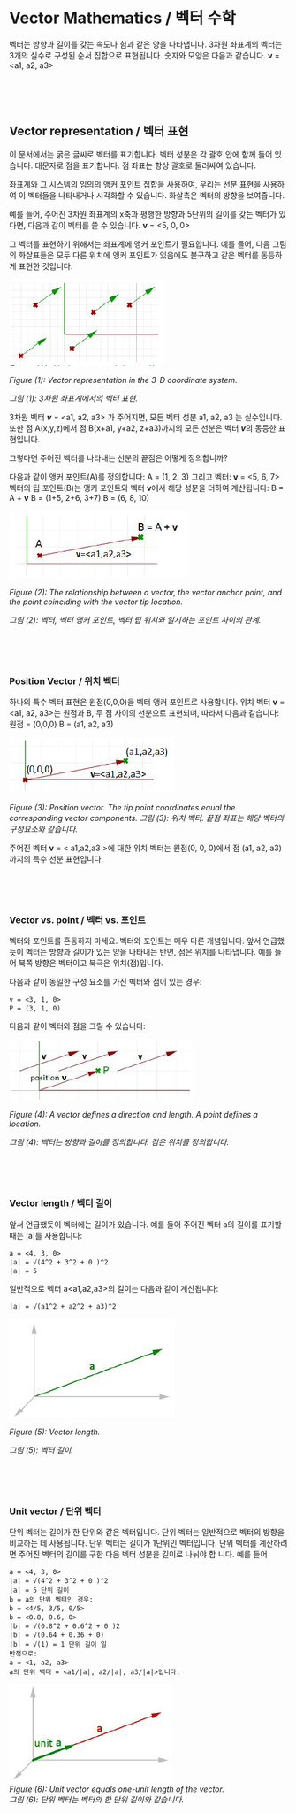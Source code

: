 # Vector Mathematics / 벡터 수학


벡터는 방향과 길이를 갖는 속도나 힘과 같은 양을 나타냅니다. 3차원 좌표계의 벡터는 3개의 실수로 구성된 순서 집합으로 표현됩니다. 숫자와 모양은 다음과 같습니다.
**v** = <a1, a2, a3>

<br>
<br>
<br>

## Vector representation / 벡터 표현

이 문서에서는 굵은 글씨로 벡터를 표기합니다. 벡터 성분은 각 괄호 안에 함께 들어 있습니다. 대문자로 점을 표기합니다. 점 좌표는 항상 괄호로 둘러싸여 있습니다.

좌표계와 그 시스템의 임의의 앵커 포인트 집합을 사용하여, 우리는 선분 표현을 사용하여 이 벡터들을 나타내거나 시각화할 수 있습니다. 화살촉은 벡터의 방향을 보여줍니다.

예를 들어, 주어진 3차원 좌표계의 x축과 평행한 방향과 5단위의 길이를 갖는 벡터가 있다면, 다음과 같이 벡터를 쓸 수 있습니다.
**v** = <5, 0, 0>

그 벡터를 표현하기 위해서는 좌표계에 앵커 포인트가 필요합니다. 예를 들어, 다음 그림의 화살표들은 모두 다른 위치에 앵커 포인트가 있음에도 불구하고 같은 벡터를 동등하게 표현한 것입니다.

![figure1](img\Figure_(1).png)

*Figure (1): Vector representation in the 3-D coordinate system.*

*그림 (1): 3차원 좌표계에서의 벡터 표현.*

3차원 벡터 ***v*** = <a1, a2, a3> 가 주어지면, 모든 벡터 성분 a1, a2, a3 는 실수입니다. 또한 점 A(x,y,z)에서 점 B(x+a1, y+a2, z+a3)까지의 모든 선분은 벡터 ***v***의 동등한 표현입니다.

그렇다면 주어진 벡터를 나타내는 선분의 끝점은 어떻게 정의합니까?

다음과 같이 앵커 포인트(A)를 정의합니다:
A = (1, 2, 3)
그리고 벡터:
**v** = <5, 6, 7>
벡터의 팁 포인트(B)는 앵커 포인트와 벡터 **v**에서 해당 성분을 더하여 계산됩니다:
B = A + **v**
B = (1+5, 2+6, 3+7)
B = (6, 8, 10)

![figure2](img\Figure_(2).png)

*Figure (2): The relationship between a vector, the vector anchor point, and the point coinciding with the vector tip location.*

*그림 (2): 벡터, 벡터 앵커 포인트, 벡터 팁 위치와 일치하는 포인트 사이의 관계.*

<br>
<br>
<br>

### Position Vector / 위치 벡터

하나의 특수 벡터 표현은 원점(0,0,0)을 벡터 앵커 포인트로 사용합니다. 위치 벡터 **v** = <a1, a2, a3>는 원점과 B, 두 점 사이의 선분으로 표현되며, 따라서 다음과 같습니다:
원점 = (0,0,0)
B = (a1, a2, a3)

![figure3](img\Figure_(3).png)

*Figure (3): Position vector. The tip point coordinates equal the corresponding vector components.*
*그림 (3): 위치 벡터. 끝점 좌표는 해당 벡터의 구성요소와 같습니다.*

주어진 벡터 **v** = < a1,a2,a3 >에 대한 위치 벡터는 원점(0, 0, 0)에서 점 (a1, a2, a3)까지의 특수 선분 표현입니다.

<br>
<br>
<br>

### Vector vs. point / 벡터 vs. 포인트

벡터와 포인트를 혼동하지 마세요. 벡터와 포인트는 매우 다른 개념입니다. 앞서 언급했듯이 벡터는 방향과 길이가 있는 양을 나타내는 반면, 점은 위치를 나타냅니다. 예를 들어 북쪽 방향은 벡터이고 북극은 위치(점)입니다.

다음과 같이 동일한 구성 요소를 가진 벡터와 점이 있는 경우:

    v = <3, 1, 0>
    P = (3, 1, 0)

다음과 같이 벡터와 점을 그릴 수 있습니다:

![figure4](img\Figure_(4).png)

*Figure (4): A vector defines a direction and length. A point defines a location.*

*그림 (4): 벡터는 방향과 길이를 정의합니다. 점은 위치를 정의합니다.*

<br>
<br>
<br>

### Vector length / 벡터 길이

앞서 언급했듯이 벡터에는 길이가 있습니다. 예를 들어 주어진 벡터 a의 길이를 표기할 때는 |a|를 사용합니다:

    a = <4, 3, 0>
    |a| = √(4^2 + 3^2 + 0 )^2
    |a| = 5

일반적으로 벡터 a<a1,a2,a3>의 길이는 다음과 같이 계산됩니다:

    |a| = √(a1^2 + a2^2 + a3)^2

![figure5](img\Figure_(5).png)

*Figure (5): Vector length.*

*그림 (5): 벡터 길이.*

<br>
<br>
<br>

### Unit vector / 단위 벡터

단위 벡터는 길이가 한 단위와 같은 벡터입니다. 단위 벡터는 일반적으로 벡터의 방향을 비교하는 데 사용됩니다. 단위 벡터는 길이가 1단위인 벡터입니다. 단위 벡터를 계산하려면 주어진 벡터의 길이를 구한 다음 벡터 성분을 길이로 나눠야 합
니다. 예를 들어

    a = <4, 3, 0>
    |a| = √(4^2 + 3^2 + 0 )^2
    |a| = 5 단위 길이
    b = a의 단위 벡터인 경우:
    b = <4/5, 3/5, 0/5>
    b = <0.8, 0.6, 0>
    |b| = √(0.8^2 + 0.6^2 + 0 )2
    |b| = √(0.64 + 0.36 + 0)
    |b| = √(1) = 1 단위 길이 일
    반적으로:
    a = <1, a2, a3>
    a의 단위 벡터 = <a1/|a|, a2/|a|, a3/|a|>입니다.

![figure6](img\Figure_(6).png) <br>
*Figure (6): Unit vector equals one-unit length of the vector.* <br>
*그림 (6): 단위 벡터는 벡터의 한 단위 길이와 같습니다.*


